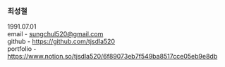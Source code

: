 ### 최성철 

<!--
**tjsdla520/tjsdla520** is a ✨ _special_ ✨ repository because its `README.md` (this file) appears on your GitHub profile.

Here are some ideas to get you started:

- 🔭 I’m currently working on ...
- 🌱 I’m currently learning ...
- 👯 I’m looking to collaborate on ...
- 🤔 I’m looking for help with ...
- 💬 Ask me about ...
- 📫 How to reach me: ...
- 😄 Pronouns: ...
- ⚡ Fun fact: ...
-->
1991.07.01   
email - sungchul520@gmail.com   
github - https://github.com/tjsdla520    
portfolio - https://www.notion.so/tjsdla520/6f89073eb7f549ba8517cce05eb9e8db
